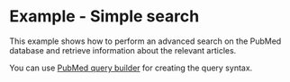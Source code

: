 # Example - Simple search

This example shows how to perform an advanced search on the PubMed database and
retrieve information about the relevant articles.

You can use [PubMed query builder](https://www.ncbi.nlm.nih.gov/pubmed/advanced)
for creating the query syntax.
